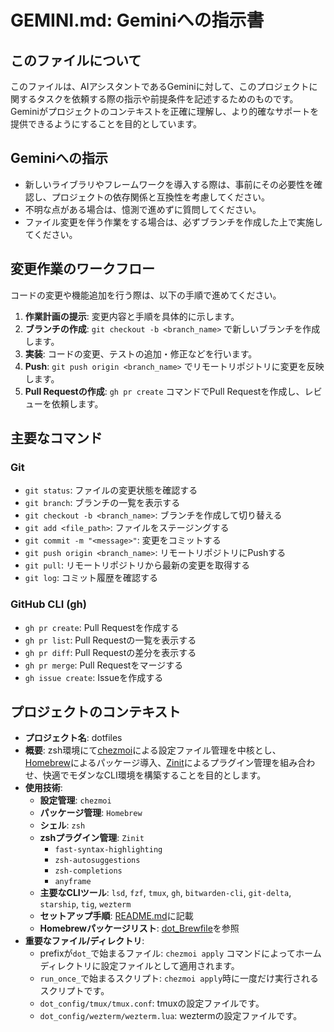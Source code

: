 # GEMINI.md: Geminiへの指示書

## このファイルについて

このファイルは、AIアシスタントであるGeminiに対して、このプロジェクトに関するタスクを依頼する際の指示や前提条件を記述するためのものです。
Geminiがプロジェクトのコンテキストを正確に理解し、より的確なサポートを提供できるようにすることを目的としています。

## Geminiへの指示

- 新しいライブラリやフレームワークを導入する際は、事前にその必要性を確認し、プロジェクトの依存関係と互換性を考慮してください。
- 不明な点がある場合は、憶測で進めずに質問してください。
- ファイル変更を伴う作業をする場合は、必ずブランチを作成した上で実施してください。

## 変更作業のワークフロー

コードの変更や機能追加を行う際は、以下の手順で進めてください。

1.  **作業計画の提示**: 変更内容と手順を具体的に示します。
2.  **ブランチの作成**: `git checkout -b <branch_name>` で新しいブランチを作成します。
3.  **実装**: コードの変更、テストの追加・修正などを行います。
4.  **Push**: `git push origin <branch_name>` でリモートリポジトリに変更を反映します。
5.  **Pull Requestの作成**: `gh pr create` コマンドでPull Requestを作成し、レビューを依頼します。

## 主要なコマンド

### Git

- `git status`: ファイルの変更状態を確認する
- `git branch`: ブランチの一覧を表示する
- `git checkout -b <branch_name>`: ブランチを作成して切り替える
- `git add <file_path>`: ファイルをステージングする
- `git commit -m "<message>"`: 変更をコミットする
- `git push origin <branch_name>`: リモートリポジトリにPushする
- `git pull`: リモートリポジトリから最新の変更を取得する
- `git log`: コミット履歴を確認する

### GitHub CLI (gh)

- `gh pr create`: Pull Requestを作成する
- `gh pr list`: Pull Requestの一覧を表示する
- `gh pr diff`: Pull Requestの差分を表示する
- `gh pr merge`: Pull Requestをマージする
- `gh issue create`: Issueを作成する

## プロジェクトのコンテキスト

- **プロジェクト名**: dotfiles
- **概要**: zsh環境にて[chezmoi](https://www.chezmoi.io/)による設定ファイル管理を中核とし、[Homebrew](https://brew.sh/)によるパッケージ導入、[Zinit](https://github.com/zdharma-continuum/zinit)によるプラグイン管理を組み合わせ、快適でモダンなCLI環境を構築することを目的とします。
- **使用技術**:
    - **設定管理**: `chezmoi`
    - **パッケージ管理**: `Homebrew`
    - **シェル**: `zsh`
    - **zshプラグイン管理**: `Zinit`
        - `fast-syntax-highlighting`
        - `zsh-autosuggestions`
        - `zsh-completions`
        - `anyframe`
    - **主要なCLIツール**: `lsd`, `fzf`, `tmux`, `gh`, `bitwarden-cli`, `git-delta`, `starship`, `tig`, `wezterm`
    - **セットアップ手順**: [README.md](README.md)に記載
    - **Homebrewパッケージリスト**: [dot_Brewfile](dot_Brewfile)を参照
- **重要なファイル/ディレクトリ**:
    - prefixが`dot_`で始まるファイル: `chezmoi apply` コマンドによってホームディレクトリに設定ファイルとして適用されます。
    - `run_once_`で始まるスクリプト: `chezmoi apply`時に一度だけ実行されるスクリプトです。
    - `dot_config/tmux/tmux.conf`: tmuxの設定ファイルです。
    - `dot_config/wezterm/wezterm.lua`: weztermの設定ファイルです。
